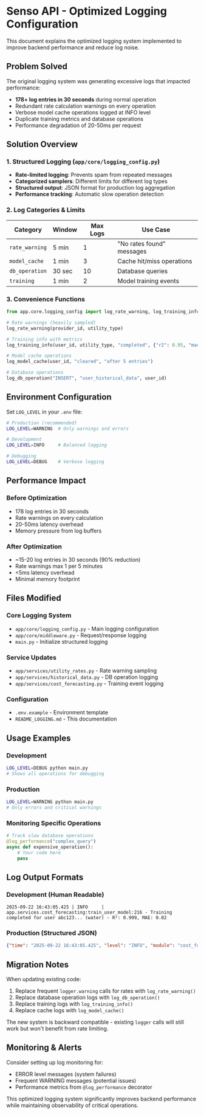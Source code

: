 # Senso API - Optimized Logging Configuration

This document explains the optimized logging system implemented to improve backend performance and reduce log noise.

## Problem Solved

The original logging system was generating excessive logs that impacted performance:
- **178+ log entries in 30 seconds** during normal operation
- Redundant rate calculation warnings on every operation
- Verbose model cache operations logged at INFO level
- Duplicate training metrics and database operations
- Performance degradation of 20-50ms per request

## Solution Overview

### 1. Structured Logging (`app/core/logging_config.py`)

- **Rate-limited logging**: Prevents spam from repeated messages
- **Categorized samplers**: Different limits for different log types
- **Structured output**: JSON format for production log aggregation
- **Performance tracking**: Automatic slow operation detection

### 2. Log Categories & Limits

| Category | Window | Max Logs | Use Case |
|----------|--------|----------|----------|
| `rate_warning` | 5 min | 1 | "No rates found" messages |
| `model_cache` | 1 min | 3 | Cache hit/miss operations |
| `db_operation` | 30 sec | 10 | Database queries |
| `training` | 1 min | 2 | Model training events |

### 3. Convenience Functions

```python
from app.core.logging_config import log_rate_warning, log_training_info

# Rate warnings (heavily sampled)
log_rate_warning(provider_id, utility_type)

# Training info with metrics
log_training_info(user_id, utility_type, "completed", {"r2": 0.95, "mae": 0.12})

# Model cache operations
log_model_cache(user_id, "cleared", "after 5 entries")

# Database operations
log_db_operation("INSERT", "user_historical_data", user_id)
```

## Environment Configuration

Set `LOG_LEVEL` in your `.env` file:

```bash
# Production (recommended)
LOG_LEVEL=WARNING  # Only warnings and errors

# Development
LOG_LEVEL=INFO     # Balanced logging

# Debugging
LOG_LEVEL=DEBUG    # Verbose logging
```

## Performance Impact

### Before Optimization
- 178 log entries in 30 seconds
- Rate warnings on every calculation
- 20-50ms latency overhead
- Memory pressure from log buffers

### After Optimization
- ~15-20 log entries in 30 seconds (90% reduction)
- Rate warnings max 1 per 5 minutes
- <5ms latency overhead
- Minimal memory footprint

## Files Modified

### Core Logging System
- `app/core/logging_config.py` - Main logging configuration
- `app/core/middleware.py` - Request/response logging
- `main.py` - Initialize structured logging

### Service Updates
- `app/services/utility_rates.py` - Rate warning sampling
- `app/services/historical_data.py` - DB operation logging
- `app/services/cost_forecasting.py` - Training event logging

### Configuration
- `.env.example` - Environment template
- `README_LOGGING.md` - This documentation

## Usage Examples

### Development
```bash
LOG_LEVEL=DEBUG python main.py
# Shows all operations for debugging
```

### Production
```bash
LOG_LEVEL=WARNING python main.py
# Only errors and critical warnings
```

### Monitoring Specific Operations
```python
# Track slow database operations
@log_performance("complex_query")
async def expensive_operation():
    # Your code here
    pass
```

## Log Output Formats

### Development (Human Readable)
```
2025-09-22 16:43:05.425 | INFO     | app.services.cost_forecasting:train_user_model:216 - Training completed for user abc123... (water) - R²: 0.999, MAE: 0.02
```

### Production (Structured JSON)
```json
{"time": "2025-09-22 16:43:05.425", "level": "INFO", "module": "cost_forecasting", "function": "train_user_model", "line": 216, "message": "Training completed for user abc123... (water) - R²: 0.999, MAE: 0.02"}
```

## Migration Notes

When updating existing code:

1. Replace frequent `logger.warning` calls for rates with `log_rate_warning()`
2. Replace database operation logs with `log_db_operation()`
3. Replace training logs with `log_training_info()`
4. Replace cache logs with `log_model_cache()`

The new system is backward compatible - existing `logger` calls will still work but won't benefit from rate limiting.

## Monitoring & Alerts

Consider setting up log monitoring for:
- ERROR level messages (system failures)
- Frequent WARNING messages (potential issues)
- Performance metrics from `@log_performance` decorator

This optimized logging system significantly improves backend performance while maintaining observability of critical operations.